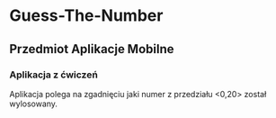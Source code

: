 # Guess-The-Number
## Przedmiot Aplikacje Mobilne 
### Aplikacja z ćwiczeń

Aplikacja polega na zgadnięciu jaki numer z przedziału <0,20> został wylosowany.
